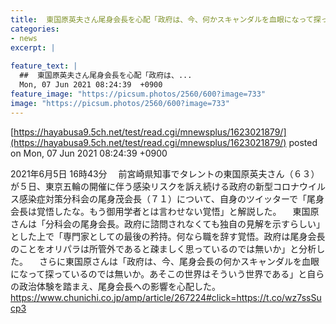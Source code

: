 ```yaml
---
title:  東国原英夫さん尾身会長を心配「政府は、今、何かスキャンダルを血眼になって探っているのでは無いか」  
categories:
- news
excerpt: |
  
feature_text: |
  ##  東国原英夫さん尾身会長を心配「政府は、...
  Mon, 07 Jun 2021 08:24:39  +0900
feature_image: "https://picsum.photos/2560/600?image=733"
image: "https://picsum.photos/2560/600?image=733"
---
```


[https://hayabusa9.5ch.net/test/read.cgi/mnewsplus/1623021879/](https://hayabusa9.5ch.net/test/read.cgi/mnewsplus/1623021879/)
posted on Mon, 07 Jun 2021 08:24:39  +0900

<!--more-->

2021年6月5日 16時43分 　前宮崎県知事でタレントの東国原英夫さん（６３）が５日、東京五輪の開催に伴う感染リスクを訴え続ける政府の新型コロナウイルス感染症対策分科会の尾身茂会長（７１）について、自身のツイッターで「尾身会長は覚悟したな。もう御用学者とは言わせない覚悟」と解説した。 　東国原さんは「分科会の尾身会長。政府に諮問されなくても独自の見解を示すらしい」とした上で「専門家としての最後の矜持。何なら職を辞す覚悟。政府は尾身会長のことをオリパラは所管外であると疎ましく思っているのでは無いか」と分析した。 　さらに東国原さんは「政府は、今、尾身会長の何かスキャンダルを血眼になって探っているのでは無いか。あそこの世界はそういう世界である」と自らの政治体験を踏まえ、尾身会長への影響を心配した。 https://www.chunichi.co.jp/amp/article/267224#click=https://t.co/wz7ssSucp3

